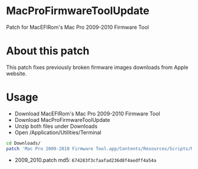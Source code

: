 # MacProFirmwareToolUpdate
Patch for MacEFIRom's Mac Pro 2009-2010 Firmware Tool

# About this patch
This patch fixes previously broken firmware images downloads from Apple website.

# Usage

* Download MacEFIRom's Mac Pro 2009-2010 Firmware Tool
* Download MacProFirmwareToolUpdate
* Unzip both files under Downloads
* Open /Application/Utilities/Terminal

```bash
cd Downloads/
patch 'Mac Pro 2009-2010 Firmware Tool.app/Contents/Resources/Scripts/Mac Pro 2009-2010 Firmware Tool.scpt' MacProFirmwareToolUpdate-master/2009_2010.patch
```

 * 2009_2010.patch md5: `674283f3cfaafad236d8f4aedff4a54a`
